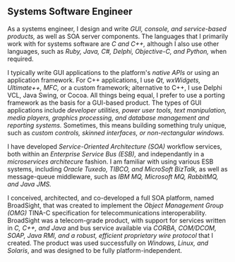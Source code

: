 ## Systems Software Engineer

As a systems engineer, I design and write *GUI, console, and service-based products,*
as well as SOA server components.  The languages that I primarily work with for
systems software are *C and C++,* although I also use other languages, such as
*Ruby, Java, C#, Delphi, Objective-C, and Python,* when required.

I typically write GUI applications to the platform's *native APIs* or using an
application framework.  For C++ applications, I use *Qt, wxWidgets, Ultimate++, MFC,*
or a custom framework; alternative to C++, I use Delphi VCL, Java Swing, or Cocoa.
All things being equal, I prefer to use a porting framework as the basis for a
GUI-based product.  The types of GUI applications include *developer utilities,
power user tools, text manipulation, media players, graphics processing, and
database management and reporting systems.*  Sometimes, this means building
something truly unique, such as *custom controls, skinned interfaces, or
non-rectangular windows.*

I have developed *Service-Oriented Architecture (SOA)* workflow services, both
within an *Enterprise Service Bus (ESB),* and independantly in a *microservices
architecure* fashion.  I am familiar with using various ESB systems, including
*Oracle Tuxedo, TIBCO, and MicroSoft BizTalk,* as well as message-queue middleware,
such as *IBM MQ, Microsoft MQ, RabbitMQ, and Java JMS.*

I conceived, architected, and co-developed a full SOA platform, named BroadSight,
that was created to implement the *Object Management Group (OMG)* TINA-C
specification for telecommunications interoperability.  BroadSight was a
telecom-grade product, with support for services written in *C, C++, and Java* and
bus service available via *CORBA, COM/DCOM, SOAP, Java RMI, and a robust, efficient
proprietary wire protocol* that I created.  The product was used successfully on
*Windows, Linux, and Solaris*, and was designed to be fully platform-independent.
